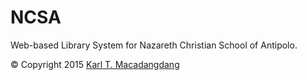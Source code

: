 # NCSA

Web-based Library System for Nazareth Christian School of Antipolo.

© Copyright 2015 [Karl T. Macadangdang](https://github.com/KarlJarren0308)
